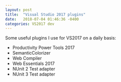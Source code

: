 ```yaml
---
layout: post
title:  "Visual Studio 2017 plugins"
date:   2018-07-04 01:46:36 -0400
categories: VS2017 dev
---
```


Some useful plugins I use for VS2017 on a daily basis:

<ul>
    <li>Productivity Power Tools 2017</li>
    <li>SemanticColorizer</li>
    <li>Web Compiler</li>
    <li>Web Essentials 2017</li>
    <li>NUnit 2 Test adapter</li>
    <li>NUnit 3 Test adapter</li>
</ul>



